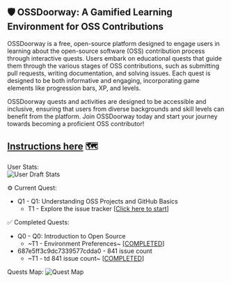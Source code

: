## 🛡️ OSSDoorway: A Gamified Learning Environment for OSS Contributions

OSSDoorway is a free, open-source platform designed to engage users in learning about the open-source software (OSS) contribution process through interactive quests. Users embark on educational quests that guide them through the various stages of OSS contributions, such as submitting pull requests, writing documentation, and solving issues. Each quest is designed to be both informative and engaging, incorporating game elements like progression bars, XP, and levels.

OSSDoorway quests and activities are designed to be accessible and inclusive, ensuring that users from diverse backgrounds and skill levels can benefit from the platform. Join OSSDoorway today and start your journey towards becoming a proficient OSS contributor!

**[Instructions here](https://github.com/caiton1/OSS-Doorway/blob/main/instructions.md)** 🗺️
---

User Stats:<br>
  ![User Draft Stats](/undefined?)

⚙️ Current Quest: 
  - Q1 - Q1: Understanding OSS Projects and GitHub Basics
    - T1 - Explore the issue tracker [[Click here to start](https://github.com/OSS-Doorway-Dev/MisanatNAU-oss-intro-2/issues/3)]

✅ Completed Quests: 
  - Q0 - Q0: Introduction to Open Source
    - ~T1 - Environment Preferences~ [[COMPLETED](https://github.com/OSS-Doorway-Dev/MisanatNAU-oss-intro-2/issues/1)]
  - 687e5ff3c9dc7339577cdda0 - 841 issue count
    - ~T1 - td 841 issue count~ [[COMPLETED](https://github.com/OSS-Doorway-Dev/MisanatNAU-oss-intro-2/issues/2)]

Quests Map:
 ![Quest Map](https://raw.githubusercontent.com/caiton1/OSS-Doorway/main/map/Q1T1.png)